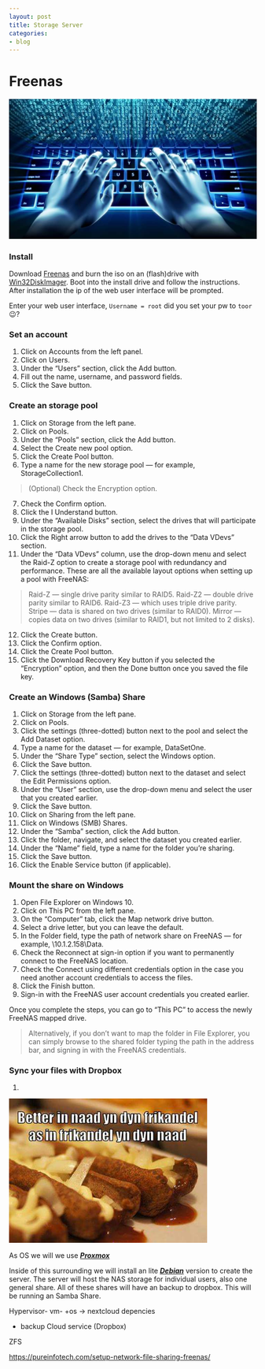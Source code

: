 ```yaml
---
layout: post
title: Storage Server
categories:
- blog
---
```

# **Freenas**
![keyboard](/media/2019/08/keyboard.jpg "keyboard")
### Install
Download [Freenas](https://www.freenas.org/download-freenas-release/) and burn the iso on an (flash)drive with [Win32DiskImager](https://sourceforge.net/projects/win32diskimager/).
Boot into the install drive and follow the instructions.
After installation the ip of the web user interface will be prompted.

Enter your web user interface, `Username = root` did you set your pw to `toor`😉? 

### Set an account
1. Click on Accounts from the left panel.
2. Click on Users.
3. Under the “Users” section, click the Add button.
4. Fill out the name, username, and password fields.
5. Click the Save button.

### Create an storage pool
1. Click on Storage from the left pane.
2. Click on Pools.
3. Under the “Pools” section, click the Add button.
4. Select the Create new pool option.
5. Click the Create Pool button.
6. Type a name for the new storage pool — for example, StorageCollection1.
>(Optional) Check the Encryption option.
7. Check the Confirm option.
8. Click the I Understand button.
9. Under the “Available Disks” section, select the drives that will participate in the storage pool.
10. Click the Right arrow button to add the drives to the “Data VDevs” section.
11. Under the “Data VDevs” column, use the drop-down menu and select the Raid-Z option to create a storage pool with redundancy and performance.
These are all the available layout options when setting up a pool with FreeNAS:

>Raid-Z — single drive parity similar to RAID5.
Raid-Z2 — double drive parity similar to RAID6.
Raid-Z3 — which uses triple drive parity.
Stripe — data is shared on two drives (similar to RAID0).
Mirror — copies data on two drives (similar to RAID1, but not limited to 2 disks).

12. Click the Create button.
13. Click the Confirm option.
14. Click the Create Pool button.
15. Click the Download Recovery Key button if you selected the “Encryption” option, and then the Done button once you saved the file key.


### Create an Windows (Samba) Share
1. Click on Storage from the left pane.
2. Click on Pools.
3. Click the settings (three-dotted) button next to the pool and select the Add Dataset option.
4. Type a name for the dataset — for example, DataSetOne.
5. Under the “Share Type” section, select the Windows option.
6. Click the Save button.
7. Click the settings (three-dotted) button next to the dataset and select the Edit Permissions option.
8. Under the “User” section, use the drop-down menu and select the user that you created earlier.
9. Click the Save button.
10. Click on Sharing from the left pane.
11. Click on Windows (SMB) Shares.
12. Under the “Samba” section, click the Add button.
13. Click the folder, navigate, and select the dataset you created earlier.
14. Under the “Name” field, type a name for the folder you’re sharing.
15. Click the Save button.
16. Click the Enable Service button (if applicable).

### Mount the share on Windows
1. Open File Explorer on Windows 10.
2. Click on This PC from the left pane.
3. On the “Computer” tab, click the Map network drive button.
4. Select a drive letter, but you can leave the default.
5. In the Folder field, type the path of network share on FreeNAS — for example, \\10.1.2.158\Data.
6. Check the Reconnect at sign-in option if you want to permanently connect to the FreeNAS location.
7. Check the Connect using different credentials option in the case you need another account credentials to access the files.
8. Click the Finish button.
9. Sign-in with the FreeNAS user account credentials you created earlier.

Once you complete the steps, you can go to “This PC” to access the newly FreeNAS mapped drive.

>Alternatively, if you don’t want to map the folder in File Explorer, you can simply browse to the shared folder typing the path in the address bar, and signing in with the FreeNAS credentials.

### Sync your files with Dropbox
1. 



![frikandel](/media/2019/08/frikandel.jpg "A cute del")

As OS we will we use ___[Proxmox](https://www.proxmox.com/en/downloads/item/proxmox-ve-6-0-iso-installer)___

Inside of this surrounding we will install an lite ___[Debian](https://cdimage.debian.org/debian-cd/current/amd64/iso-cd/debian-10.1.0-amd64-xfce-CD-1.iso)___ version to create the server.
The server will host the NAS storage for individual users, also one general share.
All of these shares will have an backup to dropbox.
This will be running an Samba Share.



Hypervisor-
vm- +os -> nextcloud
depencies




- backup Cloud service (Dropbox)

ZFS

https://pureinfotech.com/setup-network-file-sharing-freenas/